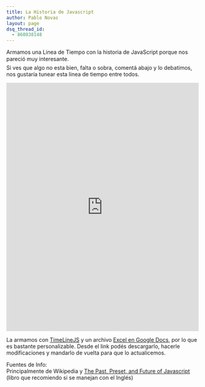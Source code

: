 ```yaml
---
title: La Historia de Javascript
author: Pablo Novas
layout: page
dsq_thread_id:
  - 860838148
---
```

Armamos una Linea de Tiempo con la historia de JavaScript porque nos pareció muy interesante.  
Si ves que algo no esta bien, falta o sobra, comentá abajo y lo debatimos, nos gustaría tunear esta linea de tiempo entre todos.

<iframe src="http://embed.verite.co/timeline/?source=0ApMyrv9J73EudE1kN3RDeTNaVU9ocWRfR1BtUjV6UGc&font=Bevan-PotanoSans&maptype=toner&lang=es&hash_bookmark=true&start_zoom_adjust=3&height=650" width="100%" height="650" frameborder="0"></iframe>

La armamos con [TimeLineJS][1] y un archivo [Excel en Google Docs][2], por lo que es bastante personalizable. Desde el link podés descargarlo, hacerle modificaciones y mandarlo de vuelta para que lo actualicemos.

Fuentes de Info:  
Principalmente de Wikipedia y [The Past, Preset, and Future of Javascript][3] (libro que recomiendo si se manejan con el Inglés)

 [1]: http://timeline.verite.co/
 [2]: https://docs.google.com/a/fernetjs.com/spreadsheet/ccc?key=0ApMyrv9J73EudE1kN3RDeTNaVU9ocWRfR1BtUjV6UGc#gid=0
 [3]: http://www.amazon.com/Past-Present-Future-JavaScript-ebook/dp/B008MYLN3Y/ref=sr_1_1?s=digital-text&ie=UTF8&qid=1347920921&sr=1-1&keywords=The+Past%2C+Present%2C+and+Future+of+JavaScript
